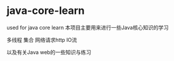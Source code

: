 # java-core-learn
used for java core learn
本项目主要用来进行一些Java核心知识的学习

多线程
集合
网络请求http
IO流

以及有关Java web的一些知识与练习

